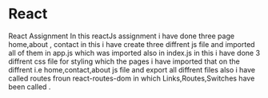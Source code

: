 # React
React Assignment
In this reactJs assignment i have done three page home,about , contact in this i have create three diffrent js file and imported all of them in app.js which was imported also in index.js
in this i have done 3 diffrent css file for styling which the pages i have imported that on the diffrent i.e home,contact,about js file  and export all diffrent files also 
i have called routes froun react-routes-dom in which  Links,Routes,Switches have been called .
